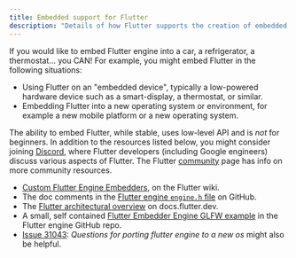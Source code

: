 ```yaml
---
title: Embedded support for Flutter
description: "Details of how Flutter supports the creation of embedded experiences."
---
```


If you would like to embed Flutter engine into a car,
a refrigerator, a thermostat... you CAN! For example,
you might embed Flutter in the following situations:

* Using Flutter on an "embedded device",
  typically a low-powered hardware device
  such as a smart-display, a thermostat, or similar.
* Embedding Flutter into a new operating system or
  environment, for example a new mobile platform
  or a new operating system.

The ability to embed Flutter, while stable,
uses low-level API and is _not_ for beginners. 
In addition to the resources listed below, you
might consider joining [Discord][], where Flutter
developers (including Google engineers) discuss
various aspects of Flutter. The Flutter
[community][] page has info on more community
resources.

* [Custom Flutter Engine Embedders][], on the Flutter wiki.
* The doc comments in the
  [Flutter engine `engine.h` file][] on GitHub.
* The [Flutter architectural overview][] on docs.flutter.dev.
* A small, self contained [Flutter Embedder Engine GLFW example][]
  in the Flutter engine GitHub repo.
* [Issue 31043][]: _Questions for porting flutter engine to
  a new os_ might also be helpful.


[community]: {{site.main-url}}/community
[Discord]: https://discord.com/invite/N7Yshp4
[Custom Flutter Engine Embedders]: {{site.repo.flutter}}/wiki/Custom-Flutter-Engine-Embedders
[Flutter architectural overview]: {{site.url}}/resources/architectural-overview
[Flutter engine `engine.h` file]: {{site.github}}/flutter/engine/blob/master/shell/platform/embedder/embedder.h
[Flutter Embedder Engine GLFW example]: {{site.github}}/flutter/engine/tree/main/examples/glfw#flutter-embedder-engine-glfw-example
[Issue 31043]: {{site.repo.flutter}}/issues/31043


